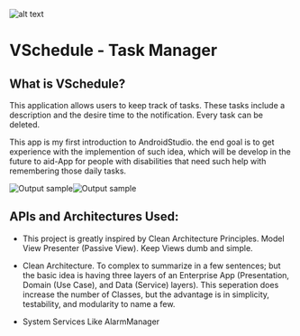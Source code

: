  ![alt text](https://github.com/MaorAssayag/Additional-Apps-Projects/blob/master/AndroidStudio/VSchedule/screenshots/v_logo.png)
# VSchedule - Task Manager

## What is VSchedule?
This application allows users to keep track of tasks. These tasks include a description and the desire time to the notification. Every task can be deleted. 

This app is my first introduction to AndroidStudio. the end goal is to get experience with the implemention of such idea, which will be develop in the future to aid-App for people with disabilities that need such help with remembering those daily tasks.

![Output sample](https://github.com/MaorAssayag/Additional-Apps-Projects/blob/master/AndroidStudio/VSchedule/screenshots/open_gif.gif)![Output sample](https://github.com/MaorAssayag/Additional-Apps-Projects/blob/master/AndroidStudio/VSchedule/screenshots/clock_gif.gif)


## APIs and Architectures Used:

* This project is greatly inspired by Clean Architecture Principles. 
Model View Presenter (Passive View). Keep Views dumb and simple.

* Clean Architecture. To complex to summarize in a few sentences; but the basic idea is having three layers of an Enterprise App (Presentation, Domain (Use Case), and Data (Service) layers). This seperation does increase the number of Classes, but the advantage is in simplicity, testability, and modularity to name a few.

* System Services Like AlarmManager


